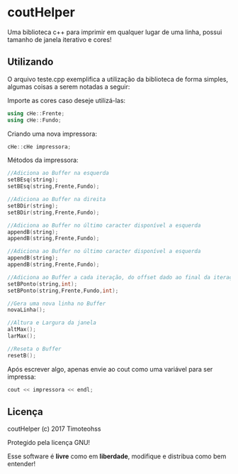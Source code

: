 # coutHelper

Uma biblioteca c++ para imprimir em qualquer lugar de uma linha, possui tamanho de janela iterativo e cores!

## Utilizando

O arquivo teste.cpp exemplifica a utilização da biblioteca de forma simples, algumas coisas a serem notadas a seguir:

Importe as cores caso deseje utilizá-las: 
```c++
using cHe::Frente;
using cHe::Fundo;

```

Criando uma nova impressora:
```c++
cHe::cHe impressora;
```

Métodos da impressora:
```c++
//Adiciona ao Buffer na esquerda
setBEsq(string);
setBEsq(string,Frente,Fundo);

//Adiciona ao Buffer na direita
setBDir(string);
setBDir(string,Frente,Fundo);

//Adiciona ao Buffer no último caracter disponível a esquerda
appendB(string);
appendB(string,Frente,Fundo);

//Adiciona ao Buffer no último caracter disponível a esquerda
appendB(string);
appendB(string,Frente,Fundo);

//Adiciona ao Buffer a cada iteração, do offset dado ao final da iteração, não faz parte do Buffer por si só
setBPonto(string,int);
setBPonto(string,Frente,Fundo,int);

//Gera uma nova linha no Buffer
novaLinha();

//Altura e Largura da janela
altMax();
larMax();

//Reseta o Buffer
resetB();
```

Após escrever algo, apenas envie ao cout como uma variável para ser impressa:

```c++
cout << impressora << endl;
```

## Licença

coutHelper (c) 2017 Timoteohss

Protegido pela licença GNU!

Esse software é **livre** como em **liberdade**, modifique e distribua como bem entender!


